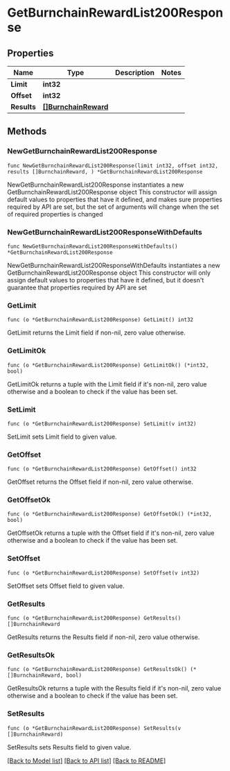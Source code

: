# GetBurnchainRewardList200Response

## Properties

Name | Type | Description | Notes
------------ | ------------- | ------------- | -------------
**Limit** | **int32** |  | 
**Offset** | **int32** |  | 
**Results** | [**[]BurnchainReward**](BurnchainReward.md) |  | 

## Methods

### NewGetBurnchainRewardList200Response

`func NewGetBurnchainRewardList200Response(limit int32, offset int32, results []BurnchainReward, ) *GetBurnchainRewardList200Response`

NewGetBurnchainRewardList200Response instantiates a new GetBurnchainRewardList200Response object
This constructor will assign default values to properties that have it defined,
and makes sure properties required by API are set, but the set of arguments
will change when the set of required properties is changed

### NewGetBurnchainRewardList200ResponseWithDefaults

`func NewGetBurnchainRewardList200ResponseWithDefaults() *GetBurnchainRewardList200Response`

NewGetBurnchainRewardList200ResponseWithDefaults instantiates a new GetBurnchainRewardList200Response object
This constructor will only assign default values to properties that have it defined,
but it doesn't guarantee that properties required by API are set

### GetLimit

`func (o *GetBurnchainRewardList200Response) GetLimit() int32`

GetLimit returns the Limit field if non-nil, zero value otherwise.

### GetLimitOk

`func (o *GetBurnchainRewardList200Response) GetLimitOk() (*int32, bool)`

GetLimitOk returns a tuple with the Limit field if it's non-nil, zero value otherwise
and a boolean to check if the value has been set.

### SetLimit

`func (o *GetBurnchainRewardList200Response) SetLimit(v int32)`

SetLimit sets Limit field to given value.


### GetOffset

`func (o *GetBurnchainRewardList200Response) GetOffset() int32`

GetOffset returns the Offset field if non-nil, zero value otherwise.

### GetOffsetOk

`func (o *GetBurnchainRewardList200Response) GetOffsetOk() (*int32, bool)`

GetOffsetOk returns a tuple with the Offset field if it's non-nil, zero value otherwise
and a boolean to check if the value has been set.

### SetOffset

`func (o *GetBurnchainRewardList200Response) SetOffset(v int32)`

SetOffset sets Offset field to given value.


### GetResults

`func (o *GetBurnchainRewardList200Response) GetResults() []BurnchainReward`

GetResults returns the Results field if non-nil, zero value otherwise.

### GetResultsOk

`func (o *GetBurnchainRewardList200Response) GetResultsOk() (*[]BurnchainReward, bool)`

GetResultsOk returns a tuple with the Results field if it's non-nil, zero value otherwise
and a boolean to check if the value has been set.

### SetResults

`func (o *GetBurnchainRewardList200Response) SetResults(v []BurnchainReward)`

SetResults sets Results field to given value.



[[Back to Model list]](../README.md#documentation-for-models) [[Back to API list]](../README.md#documentation-for-api-endpoints) [[Back to README]](../README.md)



